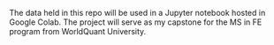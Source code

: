 The data held in this repo will be used in a Jupyter notebook hosted in Google Colab. The project will serve as my capstone for the MS in FE program from WorldQuant University.

